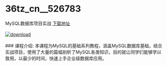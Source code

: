 # 36tz_cn__526783
MySQL数据库项目实战
[下载地址](http://www.36tz.cn/article/526783 "下载地址")
<br/></br>[![download](http://36tz.cn/muke_img/2019_08_356-36-300x169.jpg "下载地址")](http://www.36tz.cn/article/526783 "下载地址")
<br/></br>### 课程介绍:
本课程为MySQL的基础系列教程，涵盖MySQL数据库基础，结合实战项目，使用了大量的篇幅剖析了MySQL各类知识，目的就让同学们能够学以致用，以最少的时间，快速上手企业级数据库应用。


